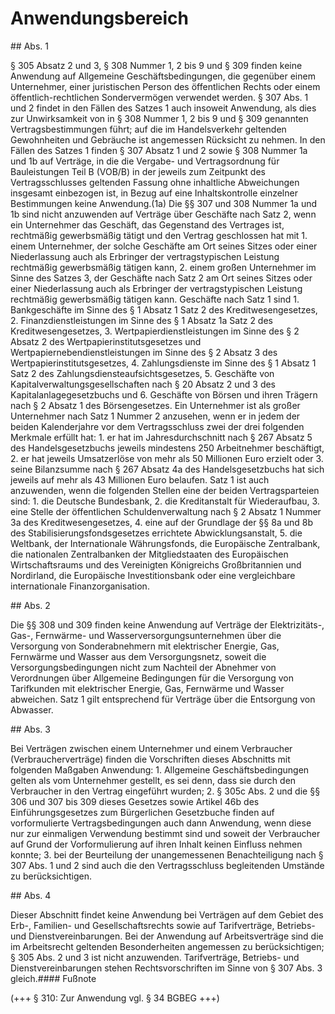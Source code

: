 # Anwendungsbereich



\#\# Abs. 1

 § 305 Absatz 2 und 3, § 308 Nummer 1, 2 bis 9 und § 309 finden keine Anwendung auf Allgemeine Geschäftsbedingungen, die gegenüber einem Unternehmer, einer juristischen Person des öffentlichen Rechts oder einem öffentlich\-rechtlichen Sondervermögen verwendet werden. § 307 Abs. 1 und 2 findet in den Fällen des Satzes 1 auch insoweit Anwendung, als dies zur Unwirksamkeit von in § 308 Nummer 1, 2 bis 9 und § 309 genannten Vertragsbestimmungen führt; auf die im Handelsverkehr geltenden Gewohnheiten und Gebräuche ist angemessen Rücksicht zu nehmen. In den Fällen des Satzes 1 finden § 307 Absatz 1 und 2 sowie § 308 Nummer 1a und 1b auf Verträge, in die die Vergabe\- und Vertragsordnung für Bauleistungen Teil B (VOB/B) in der jeweils zum Zeitpunkt des Vertragsschlusses geltenden Fassung ohne inhaltliche Abweichungen insgesamt einbezogen ist, in Bezug auf eine Inhaltskontrolle einzelner Bestimmungen keine Anwendung.(1a) Die §§ 307 und 308 Nummer 1a und 1b sind nicht anzuwenden auf Verträge über Geschäfte nach Satz 2, wenn ein Unternehmer das Geschäft, das Gegenstand des Vertrages ist, rechtmäßig gewerbsmäßig tätigt und den Vertrag geschlossen hat mit  1\.
 einem Unternehmer, der solche Geschäfte am Ort seines Sitzes oder einer Niederlassung auch als Erbringer der vertragstypischen Leistung rechtmäßig gewerbsmäßig tätigen kann,
 2\.
 einem großen Unternehmer im Sinne des Satzes 3, der Geschäfte nach Satz 2 am Ort seines Sitzes oder einer Niederlassung auch als Erbringer der vertragstypischen Leistung rechtmäßig gewerbsmäßig tätigen kann.
Geschäfte nach Satz 1 sind  1\.
 Bankgeschäfte im Sinne des § 1 Absatz 1 Satz 2 des Kreditwesengesetzes,
 2\.
 Finanzdienstleistungen im Sinne des § 1 Absatz 1a Satz 2 des Kreditwesengesetzes,
 3\.
 Wertpapierdienstleistungen im Sinne des § 2 Absatz 2 des Wertpapierinstitutsgesetzes und Wertpapiernebendienstleistungen im Sinne des § 2 Absatz 3 des Wertpapierinstitutsgesetzes,
 4\.
 Zahlungsdienste im Sinne des § 1 Absatz 1 Satz 2 des Zahlungsdiensteaufsichtsgesetzes,
 5\.
 Geschäfte von Kapitalverwaltungsgesellschaften nach § 20 Absatz 2 und 3 des Kapitalanlagegesetzbuchs und
 6\.
 Geschäfte von Börsen und ihren Trägern nach § 2 Absatz 1 des Börsengesetzes.
Ein Unternehmer ist als großer Unternehmer nach Satz 1 Nummer 2 anzusehen, wenn er in jedem der beiden Kalenderjahre vor dem Vertragsschluss zwei der drei folgenden Merkmale erfüllt hat:  1\.
 er hat im Jahresdurchschnitt nach § 267 Absatz 5 des Handelsgesetzbuchs jeweils mindestens 250 Arbeitnehmer beschäftigt,
 2\.
 er hat jeweils Umsatzerlöse von mehr als 50 Millionen Euro erzielt oder
 3\.
 seine Bilanzsumme nach § 267 Absatz 4a des Handelsgesetzbuchs hat sich jeweils auf mehr als 43 Millionen Euro belaufen.
Satz 1 ist auch anzuwenden, wenn die folgenden Stellen eine der beiden Vertragsparteien sind:  1\.
 die Deutsche Bundesbank,
 2\.
 die Kreditanstalt für Wiederaufbau,
 3\.
 eine Stelle der öffentlichen Schuldenverwaltung nach § 2 Absatz 1 Nummer 3a des Kreditwesengesetzes,
 4\.
 eine auf der Grundlage der §§ 8a und 8b des Stabilisierungsfondsgesetzes errichtete Abwicklungsanstalt,
 5\.
 die Weltbank, der Internationale Währungsfonds, die Europäische Zentralbank, die nationalen Zentralbanken der Mitgliedstaaten des Europäischen Wirtschaftsraums und des Vereinigten Königreichs Großbritannien und Nordirland, die Europäische Investitionsbank oder eine vergleichbare internationale Finanzorganisation.


\#\# Abs. 2

 Die §§ 308 und 309 finden keine Anwendung auf Verträge der Elektrizitäts\-, Gas\-, Fernwärme\- und Wasserversorgungsunternehmen über die Versorgung von Sonderabnehmern mit elektrischer Energie, Gas, Fernwärme und Wasser aus dem Versorgungsnetz, soweit die Versorgungsbedingungen nicht zum Nachteil der Abnehmer von Verordnungen über Allgemeine Bedingungen für die Versorgung von Tarifkunden mit elektrischer Energie, Gas, Fernwärme und Wasser abweichen. Satz 1 gilt entsprechend für Verträge über die Entsorgung von Abwasser.

\#\# Abs. 3

 Bei Verträgen zwischen einem Unternehmer und einem Verbraucher (Verbraucherverträge) finden die Vorschriften dieses Abschnitts mit folgenden Maßgaben Anwendung:  1\.
 Allgemeine Geschäftsbedingungen gelten als vom Unternehmer gestellt, es sei denn, dass sie durch den Verbraucher in den Vertrag eingeführt wurden;
 2\.
 § 305c Abs. 2 und die §§ 306 und 307 bis 309 dieses Gesetzes sowie Artikel 46b des Einführungsgesetzes zum Bürgerlichen Gesetzbuche finden auf vorformulierte Vertragsbedingungen auch dann Anwendung, wenn diese nur zur einmaligen Verwendung bestimmt sind und soweit der Verbraucher auf Grund der Vorformulierung auf ihren Inhalt keinen Einfluss nehmen konnte;
 3\.
 bei der Beurteilung der unangemessenen Benachteiligung nach § 307 Abs. 1 und 2 sind auch die den Vertragsschluss begleitenden Umstände zu berücksichtigen.


\#\# Abs. 4

 Dieser Abschnitt findet keine Anwendung bei Verträgen auf dem Gebiet des Erb\-, Familien\- und Gesellschaftsrechts sowie auf Tarifverträge, Betriebs\- und Dienstvereinbarungen. Bei der Anwendung auf Arbeitsverträge sind die im Arbeitsrecht geltenden Besonderheiten angemessen zu berücksichtigen; § 305 Abs. 2 und 3 ist nicht anzuwenden. Tarifverträge, Betriebs\- und Dienstvereinbarungen stehen Rechtsvorschriften im Sinne von § 307 Abs. 3 gleich.#### Fußnote

(\+\+\+ § 310: Zur Anwendung vgl. § 34 BGBEG \+\+\+) 

